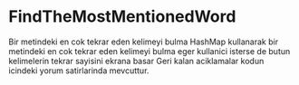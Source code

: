 # FindTheMostMentionedWord
Bir metindeki en cok tekrar eden kelimeyi bulma
HashMap kullanarak bir metindeki en cok tekrar eden kelimeyi bulma
eger kullanici isterse de butun kelimelerin tekrar sayisini ekrana basar
Geri kalan aciklamalar kodun icindeki yorum satirlarinda mevcuttur.
